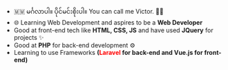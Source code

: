 - 🇲🇲 မင်္ဂလာပါ။ ပိုင်မင်းစိုးပါ။ You can call me Victor. 👨‍💻
- 🌐 Learning Web Development and aspires to be a **Web Developer**
- Good at front-end tech like **HTML, CSS, JS** and have used **JQuery** for projects ✨
- Good at **PHP** for back-end development ⚙️
- Learning to use Frameworks **(<font color="red">Laravel</font> for back-end and Vue.js for front-end)**
<!---
PaingMinSoe/PaingMinSoe is a ✨ special ✨ repository because its `README.md` (this file) appears on your GitHub profile.
You can click the Preview link to take a look at your changes.
--->
